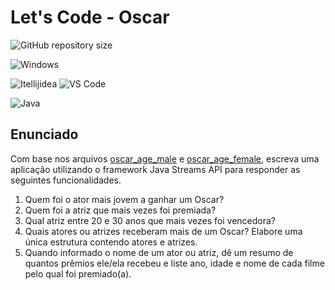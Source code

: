 # Let's Code - Oscar
![GitHub repository size](https://img.shields.io/github/repo-size/h-ssiqueira/Lets_Code_-_Oscar?label=Repository%20Size&style=for-the-badge)

![Windows](https://img.shields.io/badge/Windows-0078D6?style=for-the-badge&logo=windows&logoColor=white)

![Itellijidea](https://img.shields.io/badge/IntellijIDEA-000000?style=for-the-badge&logo=intellijidea&logoColor=white)
![VS Code](https://img.shields.io/badge/Visual_Studio_Code-0078D4?style=for-the-badge&logo=visual%20studio%20code&logoColor=white)

![Java](https://img.shields.io/badge/Java-ED8B00?style=for-the-badge&logo=java&logoColor=white)

## Enunciado
Com base nos arquivos [oscar_age_male](oscar_age_male.csv) e [oscar_age_female](oscar_age_female.csv), escreva uma aplicação utilizando o framework Java Streams API para responder as seguintes funcionalidades.

1. Quem foi o ator mais jovem a ganhar um Oscar?
1. Quem foi a atriz que mais vezes foi premiada?
1. Qual atriz entre 20 e 30 anos que mais vezes foi vencedora?
1. Quais atores ou atrizes receberam mais de um Oscar? Elabore uma única estrutura contendo atores e atrizes.
1. Quando informado o nome de um ator ou atriz, dê um resumo de quantos prêmios ele/ela recebeu e liste ano, idade e nome de cada filme pelo qual foi premiado(a).
